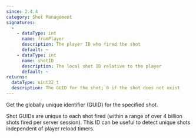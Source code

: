 ```yaml
---
since: 2.4.4
category: Shot Management
signatures:
  -
    - dataType: int
      name: fromPlayer
      description: The player ID who fired the shot
      default: ~
    - dataType: int
      name: shotID
      description: The local shot ID relative to the player
      default: ~
returns:
  dataType: uint32_t
  description: The GUID for the shot; 0 if the shot does not exist
---
```


Get the globally unique identifier (GUID) for the specified shot.

Shot GUIDs are unique to each shot fired (within a range of over 4 billion shots fired per server session). This ID can be useful to detect unique shots independent of player reload timers.

